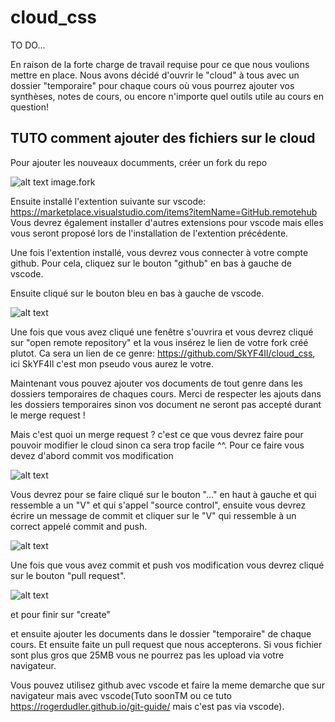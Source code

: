 # cloud_css
TO DO...

En raison de la forte charge de travail requise pour ce que nous voulions mettre en place. Nous avons décidé d'ouvrir le "cloud" à tous avec un dossier "temporaire" pour chaque cours où vous pourrez ajouter vos synthèses, notes de cours, ou encore n'importe quel outils utile au cours en question! 


## TUTO comment ajouter des fichiers sur le cloud
Pour ajouter les nouveaux documments, créer un fork du repo

![alt text](https://github.com/uliegeCSS/cloud_css/blob/main/ressources/fork.png?raw=true)
image.fork

Ensuite installé l'extention suivante sur vscode:
https://marketplace.visualstudio.com/items?itemName=GitHub.remotehub
Vous devrez également installer d'autres extensions pour vscode mais elles vous seront proposé lors de l'installation de l'extention précédente.

Une fois l'extention installé, vous devrez vous connecter à votre compte github. Pour cela, cliquez sur le bouton "github" en bas à gauche de vscode.

Ensuite cliqué sur le bouton bleu en bas à gauche de vscode.


![alt text](https://github.com/uliegeCSS/cloud_css/blob/main/ressources/remoterepo.png?raw=true)

Une fois que vous avez cliqué une fenêtre s'ouvrira et vous devrez cliqué sur "open remote repository" et la vous insérez le lien de votre fork créé plutot.
Ca sera un lien de ce genre: https://github.com/SkYF4Il/cloud_css, ici SkYF4Il c'est mon pseudo vous aurez le votre.

Maintenant vous pouvez ajouter vos documents de tout genre dans les dossiers temporaires de chaques cours. Merci de respecter les ajouts dans les dossiers temporaires sinon vos document ne seront pas accepté durant le merge request ! 

Mais c'est quoi un merge request ? c'est ce que vous devrez faire pour pouvoir modifier le cloud sinon ca sera trop facile ^^.
Pour ce faire vous devez d'abord commit vos modification

![alt text](https://github.com/uliegeCSS/cloud_css/blob/main/ressources/commit.png?raw=true)

Vous devrez pour se faire cliqué sur le bouton "..." en haut à gauche et qui ressemble a un "V" et qui s'appel "source control", ensuite vous devrez écrire un message de commit et cliquer sur le "V" qui ressemble à un correct appelé commit and push.

![alt text](https://github.com/uliegeCSS/cloud_css/blob/main/ressources/pullrequest.png?raw=true)

Une fois que vous avez commit et push vos modification vous devrez cliqué sur le bouton "pull request".

![alt text](https://github.com/uliegeCSS/cloud_css/blob/main/ressources/pullrequest2.png?raw=true)

et pour finir sur "create"



et ensuite ajouter les documents dans le dossier "temporaire" de chaque cours. 
Et ensuite faite un pull request que nous accepterons. Si vous fichier sont plus gros que 25MB vous ne pourrez pas les upload via votre navigateur. 

Vous pouvez utilisez github avec vscode et faire la meme demarche que sur navigateur mais avec vscode(Tuto soonTM ou ce tuto https://rogerdudler.github.io/git-guide/ mais c'est pas via vscode).
